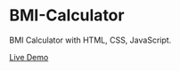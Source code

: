 # BMI-Calculator
BMI Calculator with HTML, CSS, JavaScript.

[Live Demo](https://elastic-kirch-b026ad.netlify.app)
